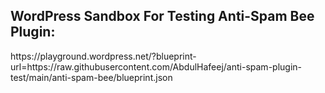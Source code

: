 <h2>WordPress Sandbox For Testing Anti-Spam Bee Plugin: </h2>
https://playground.wordpress.net/?blueprint-url=https://raw.githubusercontent.com/AbdulHafeej/anti-spam-plugin-test/main/anti-spam-bee/blueprint.json
